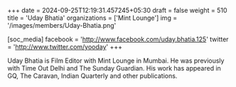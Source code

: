 +++
date = 2024-09-25T12:19:31.457245+05:30
draft = false
weight = 510
title = 'Uday Bhatia'
organizations = ['Mint Lounge']
img = '/images/members/Uday-Bhatia.png'
 
[soc_media]
facebook = 'http://www.facebook.com/uday.bhatia.125'
twitter = 'http://www.twitter.com/yooday'
+++

Uday Bhatia is Film Editor with Mint Lounge in Mumbai. He was previously with Time Out Delhi and The Sunday Guardian. His work has appeared in GQ, The Caravan, Indian Quarterly and other publications.
